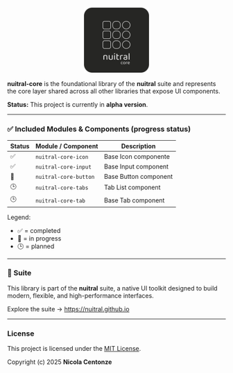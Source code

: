 <p align="center">
  <picture>
    <source media="(prefers-color-scheme: dark)" srcset="./media/logo-core-dark-mode.svg" width="150" height="150" />
    <source media="(prefers-color-scheme: light)" srcset="./media/logo-core-light-mode.svg" width="150" height="150" />
    <img src="./media/logo-core-dark-mode.svg" alt="nuitral core logo" width="150" height="150">
  </picture>
</p>

<p><b>nuitral-core</b> is the foundational library of the <b>nuitral</b> suite and represents the core layer shared across all other libraries that expose UI components. 

<p><b>Status:</b> This project is currently in <b>alpha version</b>.</p>

---

### ✅ Included Modules & Components (progress status)

| Status | Module / Component    | Description           |
|-------|-----------------------|-----------------------|
| ✅ | `nuitral-core-icon`   | Base Icon componente  |
| ✅ | `nuitral-core-input`  | Base Input component  |
| 🚧 | `nuitral-core-button` | Base Button component |
| 🕒 | `nuitral-core-tabs`   | Tab List component    |
| 🕒 | `nuitral-core-tab`    | Base Tab component    |

Legend:
- ✅ = completed
- 🚧 = in progress
- 🕒 = planned

---

### 🔗 Suite

This library is part of the **nuitral** suite, a native UI toolkit designed to build modern, flexible, and high-performance interfaces.

Explore the suite → https://nuitral.github.io

---

### License

This project is licensed under the [MIT License](https://github.com/nuitral/core/blob/main/LICENSE).

Copyright (c) 2025 **Nicola Centonze**

